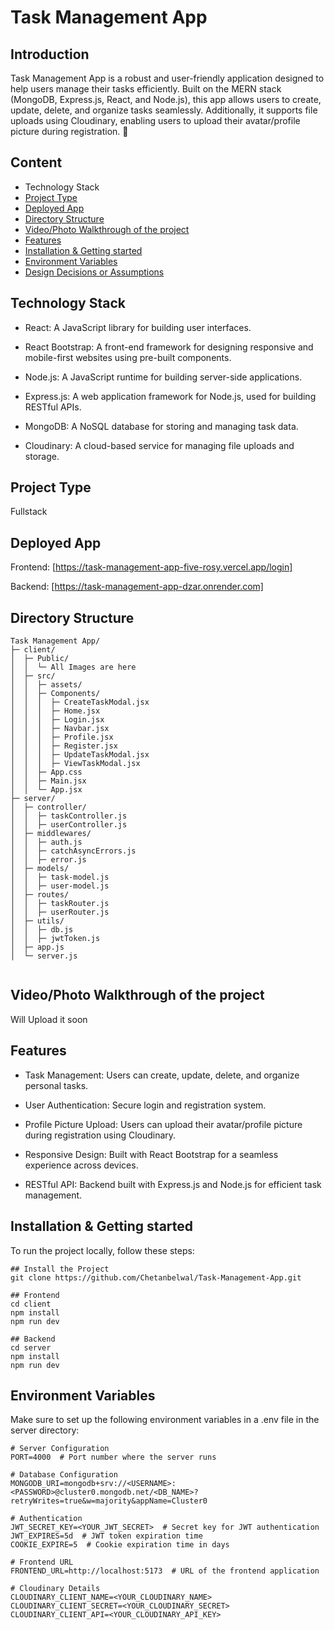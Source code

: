 
# Task Management App

## Introduction
Task Management App is a robust and user-friendly application designed to help users manage their tasks efficiently. Built on the MERN stack (MongoDB, Express.js, React, and Node.js), this app allows users to create, update, delete, and organize tasks seamlessly. Additionally, it supports file uploads using Cloudinary, enabling users to upload their avatar/profile picture during registration. 🚀

## Content
- Technology Stack
- [Project Type](#project-type)
- [Deployed App](#deployed-app)
- [Directory Structure](#directory-structure)
- [Video/Photo Walkthrough of the project](#video-walkthrough-of-the-project)
- [Features](#features)
- [Installation & Getting started](#installation--getting-started)
- [Environment Variables](#environment-variables)
- [Design Decisions or Assumptions](#DesignDecisionsorAssumptions)
## Technology Stack
- React: A JavaScript library for building user interfaces.
- React Bootstrap: A front-end framework for designing responsive and mobile-first websites using pre-built components.

- Node.js: A JavaScript runtime for building server-side applications.

- Express.js: A web application framework for Node.js, used for building RESTful APIs.

- MongoDB: A NoSQL database for storing and managing task data.

- Cloudinary: A cloud-based service for managing file uploads and storage.

## Project Type
Fullstack

## Deployed App
Frontend: [https://task-management-app-five-rosy.vercel.app/login]

Backend: [https://task-management-app-dzar.onrender.com]

## Directory Structure
```
Task Management App/
├─ client/
│  ├─ Public/  
│  │  └─ All Images are here  
│  ├─ src/  
│  │  ├─ assets/  
│  │  ├─ Components/  
│  │  │  ├─ CreateTaskModal.jsx  
│  │  │  ├─ Home.jsx  
│  │  │  ├─ Login.jsx  
│  │  │  ├─ Navbar.jsx  
│  │  │  ├─ Profile.jsx  
│  │  │  ├─ Register.jsx  
│  │  │  ├─ UpdateTaskModal.jsx  
│  │  │  ├─ ViewTaskModal.jsx  
│  │  ├─ App.css  
│  │  ├─ Main.jsx  
│  │  └─ App.jsx  
├─ server/  
│  ├─ controller/  
│  │  ├─ taskController.js  
│  │  ├─ userController.js  
│  ├─ middlewares/  
│  │  ├─ auth.js  
│  │  ├─ catchAsyncErrors.js  
│  │  ├─ error.js  
│  ├─ models/  
│  │  ├─ task-model.js  
│  │  ├─ user-model.js  
│  ├─ routes/  
│  │  ├─ taskRouter.js  
│  │  ├─ userRouter.js  
│  ├─ utils/  
│  │  ├─ db.js  
│  │  ├─ jwtToken.js  
│  ├─ app.js  
│  └─ server.js  


```
## Video/Photo Walkthrough of the project

Will Upload it soon


## Features
- Task Management: Users can create, update, delete, and organize personal tasks.

- User Authentication: Secure login and registration system.

- Profile Picture Upload: Users can upload their avatar/profile picture during registration using Cloudinary.

- Responsive Design: Built with React Bootstrap for a seamless experience across devices.

- RESTful API: Backend built with Express.js and Node.js for efficient task management.


## Installation & Getting started
To run the project locally, follow these steps:

```
## Install the Project
git clone https://github.com/Chetanbelwal/Task-Management-App.git

## Frontend
cd client
npm install
npm run dev

## Backend
cd server
npm install
npm run dev
```

## Environment Variables
Make sure to set up the following environment variables in a .env file in the server directory:

```
# Server Configuration  
PORT=4000  # Port number where the server runs  

# Database Configuration  
MONGODB_URI=mongodb+srv://<USERNAME>:<PASSWORD>@cluster0.mongodb.net/<DB_NAME>?retryWrites=true&w=majority&appName=Cluster0  

# Authentication  
JWT_SECRET_KEY=<YOUR_JWT_SECRET>  # Secret key for JWT authentication  
JWT_EXPIRES=5d  # JWT token expiration time  
COOKIE_EXPIRE=5  # Cookie expiration time in days  

# Frontend URL  
FRONTEND_URL=http://localhost:5173  # URL of the frontend application  

# Cloudinary Details  
CLOUDINARY_CLIENT_NAME=<YOUR_CLOUDINARY_NAME>  
CLOUDINARY_CLIENT_SECRET=<YOUR_CLOUDINARY_SECRET>  
CLOUDINARY_CLIENT_API=<YOUR_CLOUDINARY_API_KEY>  

```
